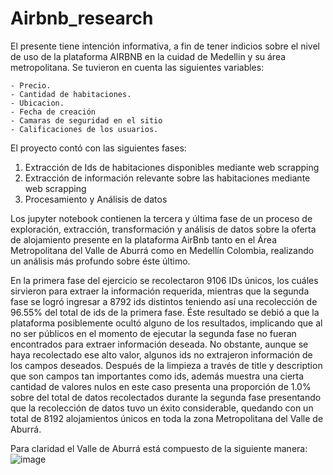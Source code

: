 # Airbnb_research

El presente tiene intención informativa, a fin de tener indicios sobre el nivel de uso de la plataforma AIRBNB en la cuidad de Medellin y su área metropolitana. Se tuvieron en cuenta las siguientes variables:

    - Precio.
    - Cantidad de habitaciones.
    - Ubicacion.
    - Fecha de creación
    - Camaras de seguridad en el sitio
    - Calificaciones de los usuarios.

El proyecto contó con las siguientes fases:
1. Extracción de Ids de habitaciones disponibles mediante web scrapping
2. Extracción de información relevante sobre las habitaciones mediante web scrapping
3. Procesamiento y Análisis de datos

Los jupyter notebook contienen la tercera y última fase de un proceso de exploración, extracción, transformación y análisis de datos sobre la oferta de alojamiento presente en la plataforma AirBnb tanto en el Área Metropolitana del Valle de Aburrá como en Medellín Colombia, realizando un análisis más profundo sobre éste último.

En la primera fase del ejercicio se recolectaron 9106 IDs únicos, los cuáles sirvieron para extraer la información requerida, mientras que la segunda fase se logró ingresar a 8792 ids distintos teniendo así una recolección de 96.55% del total de ids de la primera fase. Éste resultado se debió a que la plataforma posiblemente ocultó alguno de los resultados, implicando que al no ser públicos en el momento de ejecutar la segunda fase no fueran encontrados para extraer información deseada. No obstante, aunque se haya recolectado ese alto valor, algunos ids no extrajeron información de los campos deseados. Después de la limpieza a través de title y description que son campos tan importantes como ids, además muestra una cierta cantidad de valores nulos en este caso presenta una proporción de 1.0% sobre del total de datos recolectados durante la segunda fase presentando que la recolección de datos tuvo un éxito considerable, quedando con un total de 8192 alojamientos únicos en toda la zona Metropolitana del Valle de Aburrá.

Para claridad el Valle de Aburrá está compuesto de la siguiente manera:
![image](https://github.com/DavidNCamelo/Airbnb_research/assets/93718360/273bb6b3-82aa-467c-99a8-7c7ba5251385)
